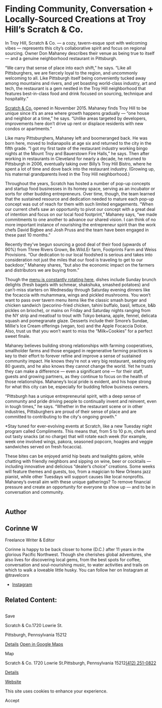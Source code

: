 # Finding Community, Conversation + Locally-Sourced Creations at Troy Hill’s Scratch & Co.

In Troy Hill, Scratch & Co. — a cozy, tavern-esque spot with welcoming vibes — represents this city’s collaborative spirit and focus on regional sourcing. Owner Don Mahaney describes their venue as being true to itself — and a genuine neighborhood restaurant in Pittsburgh.

“We carry that sense of place into each shift,” he says. “Like all Pittsburghers, we are fiercely loyal to the region, and uncommonly welcoming to all. Like Pittsburgh itself being conveniently tucked away among mountains and rivers, and yet boasting world-class industry, art and tech, the restaurant is a gem nestled in the Troy Hill neighborhood that features best-in-class food and drink focused on sourcing, technique and hospitality.”

[Scratch & Co.](https://www.scratchandcopgh.com/) opened in November 2015. Mahaney finds Troy Hill to be unique since it’s an area where growth happens gradually — “one house and neighbor at a time,” he says. “Unlike areas targeted by developers, improvements here don’t drive up rent or displace residents with new condos or apartments.”

Like many Pittsburghers, Mahaney left and boomeranged back. He was born here, moved to Indianapolis at age six and returned to the city in the fifth grade. “I got my first taste of the restaurant industry working bingo nights at the Mount Troy and Bauerstown Fire Halls,” he says. Then after working in restaurants in Cleveland for nearly a decade, he returned to Pittsburgh in 2006, eventually taking over Billy’s Troy Hill Bistro, where he spent a lot of time and dove back into the restaurant industry. (Growing up, his maternal grandparents lived in the Troy Hill neighborhood.)

Throughout the years, Scratch has hosted a number of pop-up concepts and startup food businesses in its homey space, serving as an incubator or sorts for other budding entrepreneurs. Over time, though, the team learned that the sustained resource and dedication needed to mature each pop-up concept was out of reach for them with such limited engagements. “When our current chefs saw an opportunity to pivot our concept with a great deal of intention and focus on our local food footprint,” Mahaney says, “we made commitments to one another to advance our shared vision. I can think of no more important instance of nourishing the entrepreneur spirit than the work chefs David Bigbee and Josh Pruss and the team have been engaged in these past 10 months.”

Recently they’ve begun sourcing a good deal of their food (upwards of 90%) from Three Rivers Grown, Be.Wild.Er farm, Footprints Farm and Weiss Provisions. “Our dedication to our local foodshed is serious and takes into consideration not just the miles that our food is traveling to get to our backdoor,” Mahaney shares, “but also the economic impact on the farmers and distributors we are buying from.”

Though the [menu is constantly rotating here](https://www.scratchandcopgh.com/menu/), dishes include Sunday brunch delights (fresh bagels with schmear, shakshuka, smashed potatoes) and can’t-miss starters on Wednesday through Saturday evening dinners like the focaccia with muhammara, wings and pickled mushrooms. You won’t want to pass over tavern menu items like the classic smash burger and chicken sandwich (pecorino-fried chicken, tahini buffalo, basil, lettuce, b&b pickles on brioche), or mains on Friday and Saturday nights ranging from the NY strip and meatloaf to trout with Tokyo bekana, apple, fennel, delicata squash and pomegranate glaze. Desserts include their Smore’s Sundae, Millie's Ice Cream offerings (vegan, too) and the Apple Focaccia Dolce. Also, trust us that you won’t want to miss the “Milk+Cookies” for a perfect sweet finale.

Mahaney believes building strong relationships with farming cooperatives, smallholder farms and those engaged in regenerative farming practices is key to their effort to forever refine and improve a sense of sustained community impact. He knows they’re not a very big restaurant, seating only 80 guests, and he also knows they cannot change the world. Yet he trusts they can make a difference — even a significant one — for their staff, guests and growing partners, as they continue to focus on the health of those relationships. Mahaney’s local pride is evident, and his hope strong for what this city can be, especially for budding fellow business owners.

“Pittsburgh has a unique entrepreneurial spirit, with a deep sense of community and pride driving people to continually invent and reinvent, even in tough times,” he says. “Whether in the restaurant scene or in other industries, Pittsburghers are proud of their sense of place and are committed to contributing to the city's ongoing growth.”

\*Stay tuned for ever-evolving events at Scratch, like a new Tuesday night program called Compliments. This means that, from 5 to 10 p.m, chefs send out tasty snacks (at no charge) that will rotate each week (for example, week one involved wings, pakora, seasoned popcorn, hoagies and veggie sandwiches served on fresh focaccia).

These bites can be enjoyed amid hip beats and tealights galore, while chatting with friendly neighbors and sipping on wine, beer or cocktails — including innovative and delicious “dealer’s choice” creations. Some weeks will feature themes and guests, too, from a magician to New Orleans jazz pianist, while other Tuesdays will support causes like local nonprofits. Mahaney’s overall aim with these unique gatherings? To remove financial pressure and create an opportunity for everyone to show up — and to be in conversation and community.

![Corinne W](data:image/svg+xml;charset=utf-8,%3Csvg%20xmlns%3D%27http%3A%2F%2Fwww.w3.org%2F2000%2Fsvg%27%20width%3D%271%27%20height%3D%271%27%20style%3D%27background%3Atransparent%27%2F%3E)

## Author

## Corinne W

Freelance Writer & Editor

Corinne is happy to be back closer to home (D.C.) after 11 years in the glorious Pacific Northwest. Though she cherishes global adventures, she also lives for discovering local gems, from the best spots for coffee, conversation and soul-nourishing music, to water activities and trails on which to walk a loveable little husky. You can follow her on Instagram at @travelcorx

- [Instagram](https://www.instagram.com/travelcorx/)

## Related Content:

[![](data:image/svg+xml;charset=utf-8,%3Csvg%20xmlns%3D%27http%3A%2F%2Fwww.w3.org%2F2000%2Fsvg%27%20width%3D%271%27%20height%3D%271%27%20style%3D%27background%3Atransparent%27%2F%3E)](https://www.visitpittsburgh.com/directory/scratch-co/)

Save

Scratch & Co.1720 Lowrie St.

Pittsburgh, Pennsylvania 15212

[Details](https://www.visitpittsburgh.com/directory/scratch-co/) [Open in Google Maps](http://maps.google.com/?q=1720%20Lowrie%20St.%0APittsburgh%2C%20Pennsylvania%2015212%0A)

Map

Scratch & Co.
1720 Lowrie St.Pittsburgh, Pennsylvania 15212[(412) 251-0822](tel:+1-412-251-0822)

[Details](https://www.visitpittsburgh.com/directory/scratch-co/)

[Website](http://www.scratchandcopgh.com/)

This site uses cookies to enhance your experience.



Accept
